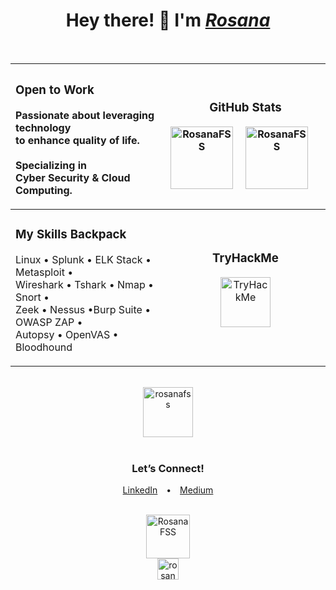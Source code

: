 <h1 align="center">Hey there! 👋 I'm <a href="https://www.linkedin.com/in/rosanafssantos/"><em>Rosana</em></a></h1>
<br>

<div align="center">

|<h3>Open to Work</h3><p>Passionate about leveraging technology<br>to enhance quality of life.<br><br>Specializing in<br> Cyber Security & Cloud Computing.</p>|<h3>GitHub Stats</h3><div align="center" style="display: flex; justify-content: center; gap: 20px;"><img height="100px" src="https://github-readme-streak-stats.herokuapp.com/?user=rosanafss&theme=highcontrast" alt="RosanaFSS" /><img height="100px" src="https://github-readme-stats.vercel.app/api?username=rosanafss&show_icons=true&locale=en&theme=highcontrast" alt="RosanaFSS" /><br><br>|
|:-----------------------------------------|:--------------------------------------------------------:|
|<h3>My Skills Backpack</h3><p>Linux • Splunk • ELK Stack • Metasploit •<br> Wireshark • Tshark • Nmap • Snort •<br> Zeek • Nessus •Burp Suite • OWASP ZAP •<br> Autopsy • OpenVAS • Bloodhound</p>|<h3>TryHackMe</h3><div align="center"><img height="80px" src="https://tryhackme-badges.s3.amazonaws.com/Rosana.png" alt="TryHackMe" /></div><br>|

</div>

<br>

<div align="center">
    <a href="https://github.com/ryo-ma/github-profile-trophy">
        <img height="80" src="https://github-profile-trophy.vercel.app/?username=rosanafss&theme=dracula" alt="rosanafss" />
    </a>
</div>

<br>

<h3 align="center">Let’s Connect!</h3>
<p align="center">
    <a href="https://www.linkedin.com/in/rosanafssantos/" style="margin: 0 10px;">LinkedIn</a> • 
    <a href="https://medium.com/@RosanaFS" style="margin: 0 10px;">Medium</a>
</p>

<br>

<div align="center">
    <img height="70px" src="https://github-readme-stats.vercel.app/api/top-langs?username=rosanafss&show_icons=true&locale=en&layout=compact" alt="RosanaFSS"/> 
    <br>
    <img height="34px" src="https://komarev.com/ghpvc/?username=rosanafss&label=Profile%20views&color=0e75b6&style=flat" alt="rosanafss" />
</div>
